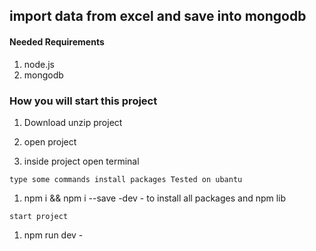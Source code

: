 ## import data from excel and save into mongodb

#### Needed Requirements

1. node.js
2. mongodb

### How you will start this project

1. Download unzip project

2. open project

3. inside project open terminal

`type some commands install packages Tested on ubantu `

1.  npm i && npm i --save -dev - to install all packages and npm lib

`start project`

1.  npm run dev -

